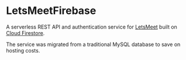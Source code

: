# LetsMeetFirebase

A serverless REST API and authentication service for [LetsMeet](https://github.com/bryanmylee/LetsMeetWeb) built on [Cloud Firestore](https://firebase.google.com/docs/firestore).

The service was migrated from a traditional MySQL database to save on hosting costs.
